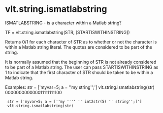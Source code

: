 # vlt.string.ismatlabstring

  ISMATLABSTRING - is a character within a Matlab string?
 
  TF = vlt.string.ismatlabstring(STR, [STARTISWITHINSTRING])
 
  Returns 0/1 for each character of STR as to whether or not the
  character is within a Matlab string literal. The quotes are considered
  to be part of the string.
 
  It is normally assumed that the beginning of STR is not already
  considered to be part of a Matlab string. The user can pass STARTISWITHINSTRING as
  1 to indicate that the first character of STR should be taken to be within a Matlab
  string.
 
  Examples:
     str = ['myvar=5; a = ''my string'';']
     vlt.string.ismatlabstring(str)
              000000000000011111111100
 
     str = ['myvar=5; a = [''my '''' '' int2str(5) '' string'';]']
     vlt.string.ismatlabstring(str)
